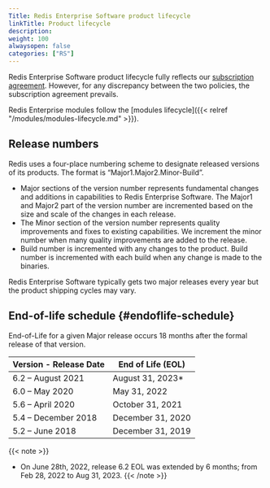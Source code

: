 ```yaml
---
Title: Redis Enterprise Software product lifecycle
linkTitle: Product lifecycle
description:
weight: 100
alwaysopen: false
categories: ["RS"]
---
```

Redis Enterprise Software product lifecycle fully reflects our [subscription agreement](https://redis.com/software-subscription-agreement).
However, for any discrepancy between the two policies, the subscription agreement prevails.

Redis Enterprise modules follow the [modules lifecycle]({{< relref "/modules/modules-lifecycle.md" >}}).

## Release numbers

Redis uses a four-place numbering scheme to designate released versions of its products.
The format is “Major1.Major2.Minor-Build”.

- Major sections of the version number represents fundamental changes and additions in
    capabilities to Redis  Enterprise Software. The Major1 and Major2 part of the
    version number are incremented based on the size and scale of the changes in each
    release.
- The Minor section of the version number represents quality improvements and fixes to
    existing capabilities. We increment the minor number when many quality improvements
    are added to the release.
- Build number is incremented with any changes to the product. Build number is
    incremented with each build when any change is made to the binaries.

Redis Enterprise Software typically gets two major releases every year but the product shipping cycles may vary.

## End-of-life schedule {#endoflife-schedule}

End-of-Life for a given Major release occurs 18 months after the formal release of
that version.

| Version - Release Date | End of Life (EOL)  |
| ----------------------------------------- | ------------------ |
| 6.2 – August 2021                         | August 31, 2023*  |
| 6.0 – May 2020                            | May 31, 2022  |
| 5.6 – April 2020                          | October 31, 2021  |
| 5.4 – December 2018                       | December 31, 2020  |
| 5.2 – June 2018                           | December 31, 2019  |

 {{< note >}}
 * On June 28th, 2022, release 6.2 EOL was extended by 6 months; from Feb 28, 2022 to Aug 31, 2023.
{{< /note >}}
